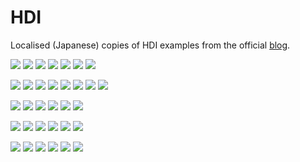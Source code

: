 # HDI

Localised (Japanese) copies of HDI examples from the official [blog](https://blog.4d.com/).  

[![](https://img.shields.io/github/downloads/4D-JP/HDI/20r7/total?color=E23089)](https://github.com/4D-JP/HDI/releases/tag/20r7)
[![](https://img.shields.io/github/downloads/4D-JP/HDI/20r6/total?color=E23089)](https://github.com/4D-JP/HDI/releases/tag/20r6)
[![](https://img.shields.io/github/downloads/4D-JP/HDI/20r5/total?color=E23089)](https://github.com/4D-JP/HDI/releases/tag/20r5)
[![](https://img.shields.io/github/downloads/4D-JP/HDI/20r4/total?color=E23089)](https://github.com/4D-JP/HDI/releases/tag/20r4)
[![](https://img.shields.io/github/downloads/4D-JP/HDI/20r3/total?color=E23089)](https://github.com/4D-JP/HDI/releases/tag/20r3)
[![](https://img.shields.io/github/downloads/4D-JP/HDI/20r2/total?color=E23089)](https://github.com/4D-JP/HDI/releases/tag/20r2)
[![](https://img.shields.io/github/downloads/4D-JP/HDI/20/total?color=E23089)](https://github.com/4D-JP/HDI/releases/tag/20)

[![](https://img.shields.io/github/downloads/4D-JP/HDI/19r8/total?color=5682DF)](https://github.com/4D-JP/HDI/releases/tag/19r8)
[![](https://img.shields.io/github/downloads/4D-JP/HDI/19r7/total?color=5682DF)](https://github.com/4D-JP/HDI/releases/tag/19r7)
[![](https://img.shields.io/github/downloads/4D-JP/HDI/19r6/total?color=5682DF)](https://github.com/4D-JP/HDI/releases/tag/19r6)
[![](https://img.shields.io/github/downloads/4D-JP/HDI/19r5/total?color=5682DF)](https://github.com/4D-JP/HDI/releases/tag/19r5)
[![](https://img.shields.io/github/downloads/4D-JP/HDI/19r4/total?color=5682DF)](https://github.com/4D-JP/HDI/releases/tag/19r4)
[![](https://img.shields.io/github/downloads/4D-JP/HDI/19r3/total?color=5682DF)](https://github.com/4D-JP/HDI/releases/tag/19r3)
[![](https://img.shields.io/github/downloads/4D-JP/HDI/19r2/total?color=5682DF)](https://github.com/4D-JP/HDI/releases/tag/19r2)
[![](https://img.shields.io/github/downloads/4D-JP/HDI/19/total?color=5682DF)](https://github.com/4D-JP/HDI/releases/tag/19)

[![](https://img.shields.io/github/downloads/4D-JP/HDI/18r6/total?color=EB8E5F)](https://github.com/4D-JP/HDI/releases/tag/18r6)
[![](https://img.shields.io/github/downloads/4D-JP/HDI/18r5/total?color=EB8E5F)](https://github.com/4D-JP/HDI/releases/tag/18r5)
[![](https://img.shields.io/github/downloads/4D-JP/HDI/18r4/total?color=EB8E5F)](https://github.com/4D-JP/HDI/releases/tag/18r4)
[![](https://img.shields.io/github/downloads/4D-JP/HDI/18r3/total?color=EB8E5F)](https://github.com/4D-JP/HDI/releases/tag/18r3)
[![](https://img.shields.io/github/downloads/4D-JP/HDI/18r2/total?color=EB8E5F)](https://github.com/4D-JP/HDI/releases/tag/18r2)
[![](https://img.shields.io/github/downloads/4D-JP/HDI/18/total?color=EB8E5F)](https://github.com/4D-JP/HDI/releases/tag/18)

[![](https://img.shields.io/github/downloads/4D-JP/HDI/17r6/total?color=3E8B93)](https://github.com/4D-JP/HDI/releases/tag/17r6)
[![](https://img.shields.io/github/downloads/4D-JP/HDI/17r5/total?color=3E8B93)](https://github.com/4D-JP/HDI/releases/tag/17r5)
[![](https://img.shields.io/github/downloads/4D-JP/HDI/17r4/total?color=3E8B93)](https://github.com/4D-JP/HDI/releases/tag/17r4)
[![](https://img.shields.io/github/downloads/4D-JP/HDI/17r3/total?color=3E8B93)](https://github.com/4D-JP/HDI/releases/tag/17r3)
[![](https://img.shields.io/github/downloads/4D-JP/HDI/17r2/total?color=3E8B93)](https://github.com/4D-JP/HDI/releases/tag/17r2)
[![](https://img.shields.io/github/downloads/4D-JP/HDI/17/total?color=3E8B93)](https://github.com/4D-JP/HDI/releases/tag/17)

[![](https://img.shields.io/github/downloads/4D-JP/HDI/16r6/total?color=8331AE)](https://github.com/4D-JP/HDI/releases/tag/16r6)
[![](https://img.shields.io/github/downloads/4D-JP/HDI/16r5/total?color=8331AE)](https://github.com/4D-JP/HDI/releases/tag/16r5)
[![](https://img.shields.io/github/downloads/4D-JP/HDI/16r4/total?color=8331AE)](https://github.com/4D-JP/HDI/releases/tag/16r4)
[![](https://img.shields.io/github/downloads/4D-JP/HDI/16r3/total?color=8331AE)](https://github.com/4D-JP/HDI/releases/tag/16r3)
[![](https://img.shields.io/github/downloads/4D-JP/HDI/16r2/total?color=8331AE)](https://github.com/4D-JP/HDI/releases/tag/16r2)
[![](https://img.shields.io/github/downloads/4D-JP/HDI/16/total?color=8331AE)](https://github.com/4D-JP/HDI/releases/tag/16)
